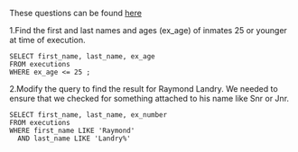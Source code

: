 These questions can be found [here](https://selectstarsql.com/beazley.html)

1.Find the first and last names and ages (ex_age) of inmates 25 or younger at time of execution.
```
SELECT first_name, last_name, ex_age
FROM executions
WHERE ex_age <= 25 ;
```

2.Modify the query to find the result for Raymond Landry.
We needed to ensure that we checked for something attached to his name like Snr or Jnr.
```
SELECT first_name, last_name, ex_number
FROM executions
WHERE first_name LIKE 'Raymond'
  AND last_name LIKE 'Landry%'
```
